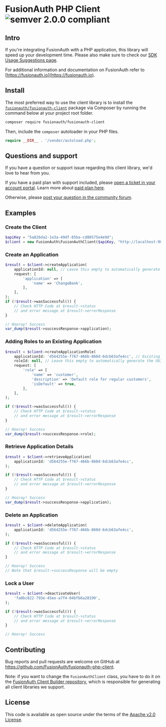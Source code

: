 # FusionAuth PHP Client ![semver 2.0.0 compliant](http://img.shields.io/badge/semver-2.0.0-brightgreen.svg?style=flat-square)

## Intro

If you're integrating FusionAuth with a PHP application, this library will speed up your development time. Please also make sure to check our [SDK Usage Suggestions  page](https://fusionauth.io/docs/sdks/#usage-suggestions).

For additional information and documentation on FusionAuth refer to [https://fusionauth.io](https://fusionauth.io).

## Install

The most preferred way to use the client library is to install the [`fusionauth/fusionauth-client`](https://packagist.org/packages/fusionauth/fusionauth-client) package via Composer by running the command below at your project root folder.

```bash
composer require fusionauth/fusionauth-client
```

Then, include the `composer` autoloader in your PHP files.

```php
require __DIR__ . '/vendor/autoload.php';
```

## Questions and support

If you have a question or support issue regarding this client library, we'd love to hear from you.

If you have a paid plan with support included, please [open a ticket in your account portal](https://account.fusionauth.io/account/support/). Learn more about [paid plan here](https://fusionauth.io/pricing).

Otherwise, please [post your question in the community forum](https://fusionauth.io/community/forum/).

## Examples

### Create the Client

```php
$apiKey = "5a826da2-1e3a-49df-85ba-cd88575e4e9d";
$client = new FusionAuth\FusionAuthClient($apiKey, "http://localhost:9011");
```

### Create an Application

```php
$result = $client->createApplication(
    applicationId: null, // Leave this empty to automatically generate the UUID
    request: [
        'application' => [
            'name' => 'ChangeBank',
        ],
    ],
);
if (!$result->wasSuccessful()) {
    // Check HTTP Code at $result->status
    // and error message at $result->errorResponse
}

// Hooray! Success
var_dump($result->successResponse->application);
```

### Adding Roles to an Existing Application

```php
$result = $client->createApplicationRole(
    applicationId: 'd564255e-f767-466b-860d-6dcb63afe4cc', // Existing Application Id
    roleId: null, // Leave this empty to automatically generate the UUID
    request: [
        'role' => [
            'name' => 'customer',
            'description' => 'Default role for regular customers',
            'isDefault' => true,
        ],
    ],
);

if (!$result->wasSuccessful()) {
    // Check HTTP Code at $result->status
    // and error message at $result->errorResponse
}

// Hooray! Success
var_dump($result->successResponse->role);
```

### Retrieve Application Details

```php
$result = $client->retrieveApplication(
    applicationId: 'd564255e-f767-466b-860d-6dcb63afe4cc',
);

if (!$result->wasSuccessful()) {
    // Check HTTP Code at $result->status
    // and error message at $result->errorResponse
}

// Hooray! Success
var_dump($result->successResponse->application);
```

### Delete an Application

```php
$result = $client->deleteApplication(
    applicationId: 'd564255e-f767-466b-860d-6dcb63afe4cc',
);

if (!$result->wasSuccessful()) {
    // Check HTTP Code at $result->status
    // and error message at $result->errorResponse
}

// Hooray! Success
// Note that $result->successResponse will be empty
```

### Lock a User

```php
$result = $client->deactivateUser(
    'fa0bc822-793e-45ee-a7f4-04bfb6a28199',
);

if (!$result->wasSuccessful()) {
    // Check HTTP Code at $result->status
    // and error message at $result->errorResponse
}

// Hooray! Success
```

## Contributing

Bug reports and pull requests are welcome on GitHub at https://github.com/FusionAuth/fusionauth-php-client.

Note: if you want to change the `FusionAuthClient` class, you have to do it on the [FusionAuth Client Builder repository](https://github.com/FusionAuth/fusionauth-client-builder/blob/master/src/main/client/php.client.ftl), which is responsible for generating all client libraries we support.

## License

This code is available as open source under the terms of the [Apache v2.0 License](https://opensource.org/blog/license/apache-2-0).

